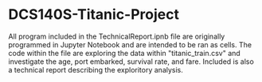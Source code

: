 # DCS140S-Titanic-Project

All program included in the TechnicalReport.ipnb file are originally programmed in Jupyter Notebook and are intended to be ran as cells.
The code within the file are exploring the data within "titanic_train.csv" and investigate the age, port embarked, survival rate, and fare.
Included is also a technical report describing the exploritory analysis.
